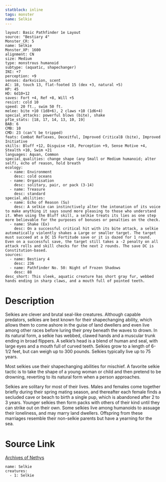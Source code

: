 ```yaml
---
statblock: inline
tags: monster
name: Selkie
---
```

```statblock
layout: Basic Pathfinder 1e Layout
source: "Bestiary 4"
Monster_CR: 5
name: Selkie
Monster_XP: 1600
alignment: CN
size: Medium
type: monstrous humanoid
subtype: (aquatic, shapechanger)
INI: +7
perception: +9
senses: darkvision, scent
AC: 18, touch 13, flat-footed 15 (dex +3, natural +5)
HP: 45
HD: 6d10+12
saves: Fort +4, Ref +8, Will +5
resist: cold 10
speed: 20 ft., swim 50 ft.
melee: bite +10 (1d8+6), 2 claws +10 (1d6+4)
special_attacks: powerful blows (bite), shake
pf1e_stats: [18, 17, 14, 13, 10, 19]
BAB: 6
CMB: 10
CMD: 23 (can’t be tripped)
feats: Combat Reflexes, Deceitful, Improved CriticalB (bite), Improved Initiative
skills: Bluff +12, Disguise +10, Perception +9, Sense Motive +4, Stealth +10, Swim +21
languages: Aquan, Common
special_qualities: change shape (any Small or Medium humanoid; alter self), echo of reason, hold breath
ecology:
  - name: Environment
    desc: cold oceans
  - name: Organisation
    desc: solitary, pair, or pack (3-14)
  - name: Treasure
    desc: standard
special_abilities:
  - name: Echo of Reason (Su)
    desc: A selkie can instinctively alter the intonation of its voice to make anything it says sound more pleasing to those who understand it. When using the Bluff skill, a selkie treats its lies as one step more believable for the purposes of bonuses or penalties on the check.
  - name: Shake (Ex)
    desc: On a successful critical hit with its bite attack, a selkie automatically violently shakes a Large or smaller target. The target must succeed at a DC 15 Fortitude save or it is dazed for 1 round. Even on a successful save, the target still takes a -2 penalty on all attack rolls and skill checks for the next 2 rounds. The save DC is Constitution-based.
sources:
  - name: Bestiary 4
    desc: 236
  - name: Pathfinder No. 50: Night of Frozen Shadows
    desc: 88
desc_short: This sleek, aquatic creature has short gray fur, webbed hands ending in sharp claws, and a mouth full of pointed teeth.
```
# Description
Selkies are clever and brutal seal-like creatures. Although capable predators, selkies are best known for their shapechanging ability, which allows them to come ashore in the guise of land dwellers and even live among other races before luring their prey beneath the waves to drown. In its natural form, a selkie has webbed, clawed hands and a muscular trunk ending in broad flippers. A selkie’s head is a blend of human and seal, with large eyes and a mouth full of curved teeth. Selkies grow to a length of 6-1/2 feet, but can weigh up to 300 pounds. Selkies typically live up to 75 years.

Most selkies use their shapechanging abilities for mischief. A favorite selkie tactic is to take the shape of a young woman or child and then pretend to be drowning, reverting to its natural form when a person approaches.

Selkies are solitary for most of their lives. Males and females come together briefly during their spring mating season, and thereafter each female finds a secluded cave or beach to birth a single pup, which is abandoned after 2 to 3 years. Younger selkies then form packs with others of their kind until they can strike out on their own. Some selkies live among humanoids to assuage their loneliness, and may marry land dwellers. Offspring from these marriages resemble their non-selkie parents but have a yearning for the sea.
# Source Link
[Archives of Nethys](https://aonprd.com/MonsterDisplay.aspx?ItemName=Selkie)
```encounter-table
name: Selkie
creatures:
  - 1: Selkie
```
